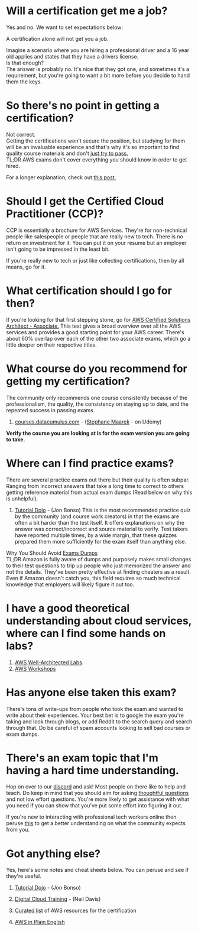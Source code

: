 # Will a certification get me a job?

Yes and no.  We want to set expectations below:

A certification alone will not get you a job.

Imagine a scenario where you are hiring a professional driver and a 16 year old applies and states that they have a drivers license.<br/>
Is that enough?<br/>
The answer is probably no.  It's nice that they got one, and sometimes it's a requirement, but you're going to want a bit more before you decide to hand them the keys.

# So there's no point in getting a certification?

Not correct.<br/>
Getting the certifications won't secure the position, but studying for them will be an invaluable experience and that's why it's so important to find quality course materials and don't [just try to pass.](https://www.linkedin.com/pulse/fake-certs-what-why-theyre-bad-adrian-cantrill)<br/>
TL;DR AWS exams don't cover everything you should know in order to get hired.  

For a longer explanation, check out [this post.](https://digitalcloud.training/why-an-aws-certification-will-not-get-you-an-aws-job/)

# Should I get the Certified Cloud Practitioner (CCP)?

CCP is essentially a brochure for AWS Services.  They're for non-technical people like salespeople or people that are really new to tech.  There is no return on investment for it.  You can put it on your resume but an employer isn't going to be impressed in the least bit.

If you're really new to tech or just like collecting certifications, then by all means, go for it.

# What certification should I go for then?

If you're looking for that first stepping stone, go for [AWS Certified Solutions Architect - Associate.](https://aws.amazon.com/certification/certified-solutions-architect-associate/)  This test gives a broad overview over all the AWS services and provides a good starting point for your AWS career.  There's about 60% overlap over each of the other two associate exams, which go a little deeper on their respective titles.  

# What course do you recommend for getting my certification?

The community only recommends one course consistently because of the professionalism, the quality, the consistency on staying up to date, and the repeated success in passing exams.  

1. [courses.datacumulus.com](https://courses.datacumulus.com/) - ([Stephane Maarek](https://www.linkedin.com/in/stephanemaarek/) - on Udemy) 

**Verify the course you are looking at is for the exam version you are going to take.**

# Where can I find practice exams?

There are several practice exams out there but their quality is often subpar.  Ranging from incorrect answers that take a long time to correct to others getting reference material from actual exam dumps (Read below on why this is unhelpful).

1. [Tutorial Dojo](https://tutorialsdojo.com/) - (Jon Bonso)
    This is the most recommended practice quiz by the community (and course work creators) in that the exams are often a bit harder than the test itself.  It offers explanations on why the answer was correct/incorrect and source material to verify.  Test takers have reported multiple times, by a wide margin, that these quizzes prepared them more sufficiently for the exam itself than anything else.

Why You Should Avoid [Exams Dumps](https://www.reddit.com/r/AWSCertifications/comments/gn0ngt/why_you_should_avoid_aws_exam_dumps/)<br/>
TL;DR  Amazon is fully aware of dumps and purposely makes small changes to their test questions to trip up people who just memorized the answer and not the details.  They've been pretty effective at finding cheaters as a result.  Even if Amazon doesn't catch you, this field requires so much technical knowledge that employers will likely figure it out too.

# I have a good theoretical understanding about cloud services, where can I find some hands on labs?

1. [AWS Well-Architected Labs](https://wellarchitectedlabs.com/).
2. [AWS Workshops](https://workshops.aws/)

# Has anyone else taken this exam?

There's tons of write-ups from people who took the exam and wanted to write about their experiences.  Your best bet is to google the exam you're taking and look through blogs, or add Reddit to the search query and search through that.  Do be careful of spam accounts looking to sell bad courses or exam dumps.

# There's an exam topic that I'm having a hard time understanding.

Hop on over to our [discord](https://discord.gg/aws) and ask!  Most people on there like to help and teach.
Do keep in mind that you should aim for asking [thoughtful questions](https://dontasktoask.com/) and not low effort questions.  You're more likely to get assistance with what you need if you can show that you've put some effort into figuring it out.

If you're new to interacting with professional tech workers online then peruse [this](http://www.catb.org/esr/faqs/smart-questions.html) to get a better understanding on what the community expects from you.

# Got anything else?

Yes, here's some notes and cheat sheets below.  You can peruse and see if they're useful.

1. [Tutorial Dojo](https://tutorialsdojo.com/) - (Jon Bonso) 

2. [Digital Cloud Training](https://digitalcloud.training/) - (Neil Davis)

3. [Curated list](https://gist.github.com/leonardofed/bbf6459ad154ad5215d354f3825435dc) of AWS resources for the certification 

4. [AWS in Plain English](https://expeditedsecurity.com/aws-in-plain-english/)
